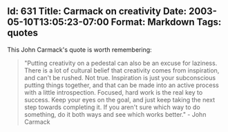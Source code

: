 Id: 631
Title: Carmack on creativity
Date: 2003-05-10T13:05:23-07:00
Format: Markdown
Tags: quotes
--------------
This John Carmack's quote is worth remembering:

> "Putting creativity on a pedestal can also be an excuse for laziness.
> There is a lot of cultural belief that creativity comes from inspiration, and
> can't be rushed. Not true. Inspiration is just your subconscious putting things
> together, and that can be made into an active process with a little introspection.
>  Focused, hard work is the real key to success. Keep your eyes on the goal, and
> just keep taking the next step towards completing it. If you aren't sure which
> way to do something, do it both ways and see which works better." - John Carmack

